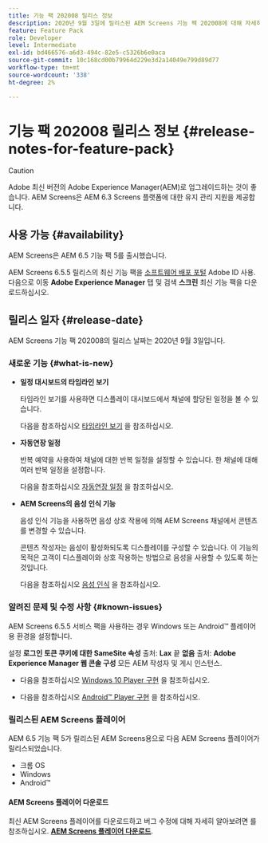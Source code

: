```yaml
---
title: 기능 팩 202008 릴리스 정보
description: 2020년 9월 3일에 릴리스된 AEM Screens 기능 팩 202008에 대해 자세히 알아보십시오.
feature: Feature Pack
role: Developer
level: Intermediate
exl-id: bd466576-a6d3-494c-82e5-c5326b6e0aca
source-git-commit: 10c168cd00b79964d229e3d2a14049e799d89d77
workflow-type: tm+mt
source-wordcount: '338'
ht-degree: 2%

---
```


# 기능 팩 202008 릴리스 정보 {#release-notes-for-feature-pack}

>[!CAUTION]
>
>Adobe 최신 버전의 Adobe Experience Manager(AEM)로 업그레이드하는 것이 좋습니다. AEM Screens은 AEM 6.3 Screens 플랫폼에 대한 유지 관리 지원을 제공합니다.

## 사용 가능 {#availability}

AEM Screens은 AEM 6.5 기능 팩 5를 출시했습니다.

AEM Screens 6.5.5 릴리스의 최신 기능 팩을 [소프트웨어 배포 포털](https://experience.adobe.com/#/downloads/content/software-distribution/en/aem.html) Adobe ID 사용. 다음으로 이동 **Adobe Experience Manager** 탭 및 검색 **스크린** 최신 기능 팩을 다운로드하십시오.

## 릴리스 일자 {#release-date}

AEM Screens 기능 팩 202008의 릴리스 날짜는 2020년 9월 3일입니다.

### 새로운 기능 {#what-is-new}

* **일정 대시보드의 타임라인 보기**

  타임라인 보기를 사용하면 디스플레이 대시보드에서 채널에 할당된 일정을 볼 수 있습니다.

  다음을 참조하십시오 [타임라인 보기](/help/user-guide/channel-assignment-latest-fp.md#timeline-view) 을 참조하십시오.

* **자동연장 일정**

  반복 예약을 사용하여 채널에 대한 반복 일정을 설정할 수 있습니다. 한 채널에 대해 여러 반복 일정을 설정합니다.

  다음을 참조하십시오 [자동연장 일정](/help/user-guide/channel-assignment-latest-fp.md#recurrence-schedule) 을 참조하십시오.

* **AEM Screens의 음성 인식 기능**

  음성 인식 기능을 사용하면 음성 상호 작용에 의해 AEM Screens 채널에서 콘텐츠를 변경할 수 있습니다.

  콘텐츠 작성자는 음성이 활성화되도록 디스플레이를 구성할 수 있습니다. 이 기능의 목적은 고객이 디스플레이와 상호 작용하는 방법으로 음성을 사용할 수 있도록 하는 것입니다.

  다음을 참조하십시오 [음성 인식](voice-recognition.md) 을 참조하십시오.

### 알려진 문제 및 수정 사항 {#known-issues}

AEM Screens 6.5.5 서비스 팩을 사용하는 경우 Windows 또는 Android™ 플레이어용 환경을 설정합니다.

설정 **로그인 토큰 쿠키에 대한 SameSite 속성** 출처: **Lax** 끝 **없음** 출처: **Adobe Experience Manager 웹 콘솔 구성** 모든 AEM 작성자 및 게시 인스턴스.

* 다음을 참조하십시오 [Windows 10 Player 구현](implementing-windows-player.md#fp-environment-setup) 을 참조하십시오.

* 다음을 참조하십시오 [Android™ Player 구현](implementing-android-player.md#fp-environment-setup) 을 참조하십시오.

### 릴리스된 AEM Screens 플레이어

AEM 6.5 기능 팩 5가 릴리스된 AEM Screens용으로 다음 AEM Screens 플레이어가 릴리스되었습니다.

* 크롬 OS
* Windows
* Android™

#### AEM Screens 플레이어 다운로드

최신 AEM Screens 플레이어를 다운로드하고 버그 수정에 대해 자세히 알아보려면 를 참조하십시오. **[AEM Screens 플레이어 다운로드](https://download.macromedia.com/screens/index.html)**.
